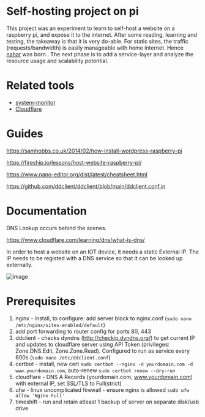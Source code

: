 # Self-hosting project on pi

This project was an experiment to learn to self-host a website on a raspberry pi, and expose it to the internet.
After some reading, learning and testing, the takeaway is that it is very do-able. 
For static sites, the traffic (requests/bandwidth) is easily manageable with home internet. Hence [nahar](https://nahar.cc) was born..
The next phase is to add a service-layer and analyze the resource usage and scalability potential.

# Related tools
- [system-monitor](https://github.com/tmazumdar/system-monitor)
- [Cloudflare](https://www.cloudflare.com/)

# Guides

https://samhobbs.co.uk/2014/02/how-install-wordpress-raspberry-pi

https://fireship.io/lessons/host-website-raspberry-pi/

https://www.nano-editor.org/dist/latest/cheatsheet.html

https://github.com/ddclient/ddclient/blob/main/ddclient.conf.in

# Documentation

DNS Lookup occurs behind the scenes. 

https://www.cloudflare.com/learning/dns/what-is-dns/

In order to host a website on an IOT device, it needs a static External IP.
The IP needs to be registed with a DNS service so that it can be looked up externally.

![image](https://github.com/user-attachments/assets/595e05ef-6d58-46f3-8031-4514255d7c3a)

# Prerequisites
1. nginx - install, to configure: add server block to nginx.conf (`sudo nano /etc/nginx/sites-enabled/default`)
2. add port forwarding to router config for ports 80, 443
3. ddclient - checks dyndns (http://checkip.dyndns.org/) to get current IP and updates to cloudflare server
using API Token (privileges: Zone.DNS.Edit, Zone.Zone.Read). Configured to run as service every 600s (`sudo nano /etc/ddclient.conf`)
4. certbot - install, new cert `sudo certbot --nginx -d yourdomain.com -d www.yourdomain.com`, auto-renew `sudo certbot renew --dry-run`
5. cloudflare - DNS A Records (yourdomain.com, www.yourdomain.com) with external IP, set SSL/TLS to Full(strict)
6. ufw - linux uncomplicated firewall - ensure nginx is allowed `sudo ufw allow 'Nginx Full'`
7. timeshift - run and retain atleast 1 backup of server on separate disk/usb drive
